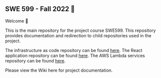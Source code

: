 ## SWE 599 - Fall 2022 :rocket:

Welcome :wave:

This is the main repository for the project course SWE599. This repository provides documentation and redirection to child repositories used in the project.

The infrastructure as code repository can be found [here](https://github.com/onurdemirkale/swe599-iac).
The React application repository can be found [here](https://github.com/onurdemirkale/swe599-web).
The AWS Lambda services repository can be found [here](https://github.com/onurdemirkale/swe599-backend).

Please view the Wiki here for project documentation.
